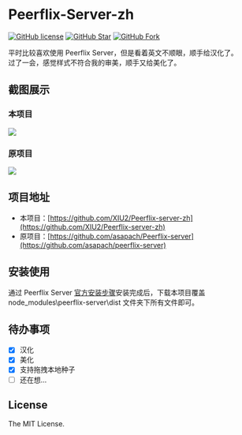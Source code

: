 # Peerflix-Server-zh

[![GitHub license](https://img.shields.io/github/license/XIU2/Peerflix-server-zh.svg?style=flat-square)](https://github.com/XIU2/Peerflix-server-zh/blob/master/LICENSE)
[![GitHub Star](https://img.shields.io/github/stars/XIU2/Peerflix-server-zh.svg?style=flat-square&label=Star)](https://github.com/XIU2/Peerflix-server-zh/stargazers)
[![GitHub Fork](https://img.shields.io/github/forks/XIU2/Peerflix-server-zh.svg?style=flat-square&label=Fork)](https://github.com/XIU2/Peerflix-server-zh/network/members)

平时比较喜欢使用 Peerflix Server，但是看着英文不顺眼，顺手给汉化了。  
过了一会，感觉样式不符合我的审美，顺手又给美化了。

## 截图展示

### 本项目

![](https://i.loli.net/2020/01/11/PQAIjkDs4eySFfm.png)

### 原项目

![](https://i.loli.net/2020/01/11/qc14VoNwKZyHvjh.png)

## 项目地址

 - 本项目：[https://github.com/XIU2/Peerflix-server-zh](https://github.com/XIU2/Peerflix-server-zh)
 - 原项目：[https://github.com/asapach/Peerflix-server](https://github.com/asapach/peerflix-server)

## 安装使用

通过 Peerflix Server [官方安装步骤](https://github.com/asapach/peerflix-server#usage)安装完成后，下载本项目覆盖 node_modules\peerflix-server\dist 文件夹下所有文件即可。

## 待办事项
- [x] 汉化
- [x] 美化
- [x] 支持拖拽本地种子
- [ ] 还在想...

## License

The MIT License.  
